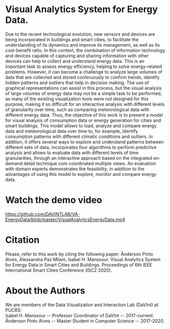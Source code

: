 # Visual Analytics System for Energy Data.


Due to the recent technological evolution, new sensors and devices are being incorporated
in buildings and smart cities, to facilitate the understanding of its dynamics and
improve its management, as well as its cost-benefit ratio. In this context, the combination of
information technology and devices capable of capturing and sharing information with other
devices can help to collect and understand energy data. This is an important task to assess
energy efficiency, helping to solve energy-related problems. However, it can become
a challenge to analyze large volumes of data that are collected and stored continuously to
confirm trends, identify hidden patterns and outliers that help in decision making. The use
of graphical representations can assist in this process, but the visual analysis of large volumes
of energy data may not be a simple task to be performed, as many of the existing
visualization tools were not designed for this purpose, making it so difficult for an interactive
analysis with different levels of granularity over time, such as comparing meteorological
data with different energy data. Thus, the objective of this work is to present a model for
visual analysis of consumption data or energy generation for cities and smart buildings. This
model allows to load, analyze and compare energy data and meteorological data over time
to, for example, identify consumption patterns with different climatic conditions and outliers.
In addition, it offers several ways to explore and understand patterns between different sets
of data, incorporates four algorithms to perform predictive analysis and allows to evaluate
data with different levels of time granularities, through an interactive approach based on
the integrated on-demand detail technique com coordinated multiple views. An evaluation
with domain experts demonstrates the feasibility, in addition to the advantages of using this
model to explore, monitor and compare energy data.

# Watch the demo video
https://github.com/DAVINTLAB/VA-EnergyData/blob/master/VisualAnalyticsEnergyData.mp4

# Citation
Please, refer to this work by citing the following paper:
Ânderson Pinto Alves, Alessandra Paz Milani, Isabel H. Manssour. Visual Analytics System for Energy Data in Smart Cities and Buildings. Proceedings of 6th IEEE International Smart Cities Conference (ISC2 2020).

# About the Authors
We are members of the Data Visualization and Interaction Lab (DaVInt) at PUCRS:<br>
Isabel H. Manssour -- Professor Coordinator of DaVInt -- 2017-current.<br>
Ânderson Pinto Alves -- Master Student in Computer Science -- 2017-2020.
